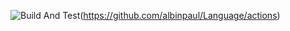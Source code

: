 ![Build And Test](https://github.com/albinpaul/Language/workflows/Build%20And%20Test/badge.svg)(https://github.com/albinpaul/Language/actions)